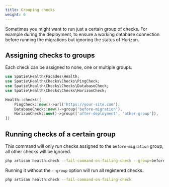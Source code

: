 ```yaml
---
title: Grouping checks
weight: 6
---
```


Sometimes you might want to run just a certain group of checks. 
For example during the deployment, to ensure a working database connection before running the migrations but ignoring 
the status of Horizon. 

## Assigning checks to groups
Each check can be assigned to none, one or multiple groups.

```php
use Spatie\Health\Facades\Health;
use Spatie\Health\Checks\Checks\PingCheck;
use Spatie\Health\Checks\Checks\DatabaseCheck;
use Spatie\Health\Checks\Checks\HorizonCheck;

Health::checks([
    PingCheck::new()->url('https://your-site.com'),
    DatabaseCheck::new()->group('before-migration'),
    HorizonCheck::new()->group(['after-deployment', 'other-group']),
])
```


## Running checks of a certain group
This command will only run checks assigned to the `before-migration` group, all other checks will be ignored.

```bash
php artisan health:check --fail-command-on-failing-check --group=before-migration
```

Running it without the `--group` option will run all registered checks.

```bash
php artisan health:check --fail-command-on-failing-check
```


